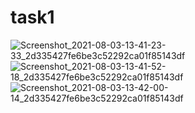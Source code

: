 # task1
![Screenshot_2021-08-03-13-41-23-33_2d335427fe6be3c52292ca01f85143df](https://user-images.githubusercontent.com/69674844/128010147-234ccc11-de27-4170-94d1-59989cf44622.jpg)
![Screenshot_2021-08-03-13-41-52-18_2d335427fe6be3c52292ca01f85143df](https://user-images.githubusercontent.com/69674844/128010568-86242eb9-2a57-439b-a97d-e888ae8cc97c.jpg)
![Screenshot_2021-08-03-13-42-00-14_2d335427fe6be3c52292ca01f85143df](https://user-images.githubusercontent.com/69674844/128010681-df335439-fc34-43dd-afd7-6a8121c72adf.jpg)

